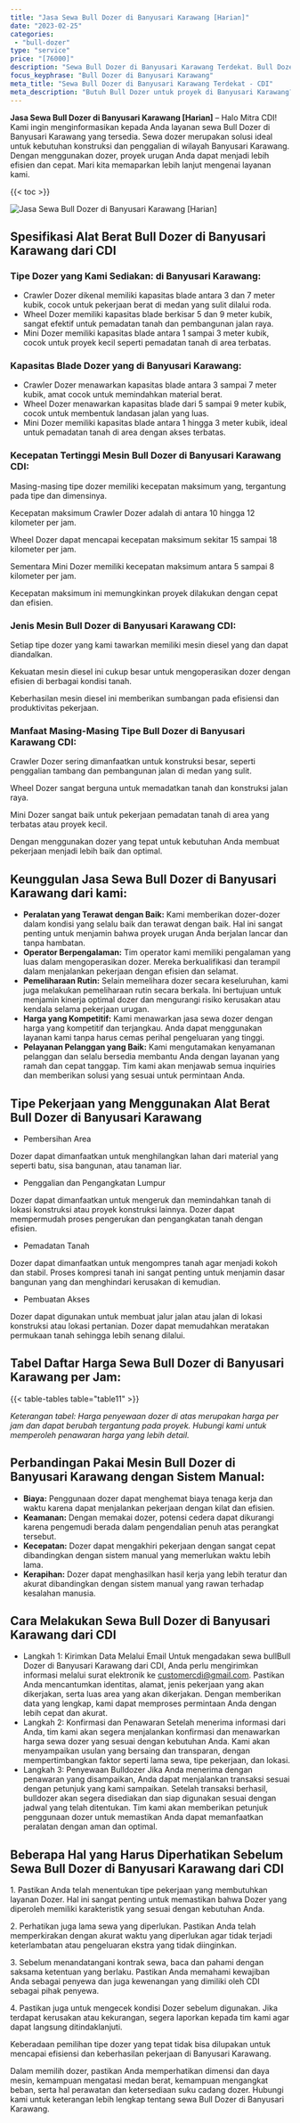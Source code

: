 ```yaml
---
title: "Jasa Sewa Bull Dozer di Banyusari Karawang [Harian]"
date: "2023-02-25"
categories:
 - "bull-dozer"
type: "service"
price: "[76000]"
description: "Sewa Bull Dozer di Banyusari Karawang Terdekat. Bull Dozer unggulan untuk kebutuhan proyek konstruksi dengan performa superior. Segera konsultasikan kebutuhan Anda."
focus_keyphrase: "Bull Dozer di Banyusari Karawang"
meta_title: "Sewa Bull Dozer di Banyusari Karawang Terdekat - CDI"
meta_description: "Butuh Bull Dozer untuk proyek di Banyusari Karawang? Layanan profesional kami siap melayani dengan solusi optimal. Segera hubungi kami."
---
```


**Jasa Sewa Bull Dozer di Banyusari Karawang [Harian]** – Halo Mitra CDI! Kami ingin menginformasikan kepada Anda layanan sewa Bull Dozer di Banyusari Karawang yang tersedia. Sewa dozer merupakan solusi ideal untuk kebutuhan konstruksi dan penggalian di wilayah Banyusari Karawang. Dengan menggunakan dozer, proyek urugan Anda dapat menjadi lebih efisien dan cepat. Mari kita memaparkan lebih lanjut mengenai layanan kami.

{{< toc >}}

![Jasa Sewa Bull Dozer di Banyusari Karawang [Harian]](/images/bull-dozer/bull-dozer-15.jpg)

## Spesifikasi Alat Berat Bull Dozer di Banyusari Karawang dari CDI

### Tipe Dozer yang Kami Sediakan: di Banyusari Karawang:

*   Crawler Dozer dikenal memiliki kapasitas blade antara 3 dan 7 meter kubik, cocok untuk pekerjaan berat di medan yang sulit dilalui roda.
*   Wheel Dozer memiliki kapasitas blade berkisar 5 dan 9 meter kubik, sangat efektif untuk pemadatan tanah dan pembangunan jalan raya.
*   Mini Dozer memiliki kapasitas blade antara 1 sampai 3 meter kubik, cocok untuk proyek kecil seperti pemadatan tanah di area terbatas.

### Kapasitas Blade Dozer yang di Banyusari Karawang:

*   Crawler Dozer menawarkan kapasitas blade antara 3 sampai 7 meter kubik, amat cocok untuk memindahkan material berat.
*   Wheel Dozer menawarkan kapasitas blade dari 5 sampai 9 meter kubik, cocok untuk membentuk landasan jalan yang luas.
*   Mini Dozer memiliki kapasitas blade antara 1 hingga 3 meter kubik, ideal untuk pemadatan tanah di area dengan akses terbatas.

### Kecepatan Tertinggi Mesin Bull Dozer di Banyusari Karawang CDI:

Masing-masing tipe dozer memiliki kecepatan maksimum yang, tergantung pada tipe dan dimensinya.

Kecepatan maksimum Crawler Dozer adalah di antara 10 hingga 12 kilometer per jam.

Wheel Dozer dapat mencapai kecepatan maksimum sekitar 15 sampai 18 kilometer per jam.

Sementara Mini Dozer memiliki kecepatan maksimum antara 5 sampai 8 kilometer per jam.

Kecepatan maksimum ini memungkinkan proyek dilakukan dengan cepat dan efisien.

### Jenis Mesin Bull Dozer di Banyusari Karawang CDI:

Setiap tipe dozer yang kami tawarkan memiliki mesin diesel yang dan dapat diandalkan.

Kekuatan mesin diesel ini cukup besar untuk mengoperasikan dozer dengan efisien di berbagai kondisi tanah.

Keberhasilan mesin diesel ini memberikan sumbangan pada efisiensi dan produktivitas pekerjaan.

### Manfaat Masing-Masing Tipe Bull Dozer di Banyusari Karawang CDI:

Crawler Dozer sering dimanfaatkan untuk konstruksi besar, seperti penggalian tambang dan pembangunan jalan di medan yang sulit.

Wheel Dozer sangat berguna untuk memadatkan tanah dan konstruksi jalan raya.

Mini Dozer sangat baik untuk pekerjaan pemadatan tanah di area yang terbatas atau proyek kecil.

Dengan menggunakan dozer yang tepat untuk kebutuhan Anda membuat pekerjaan menjadi lebih baik dan optimal.

## Keunggulan Jasa Sewa Bull Dozer di Banyusari Karawang dari kami:

*   **Peralatan yang Terawat dengan Baik:** Kami memberikan dozer-dozer dalam kondisi yang selalu baik dan terawat dengan baik. Hal ini sangat penting untuk menjamin bahwa proyek urugan Anda berjalan lancar dan tanpa hambatan.
*   **Operator Berpengalaman:** Tim operator kami memiliki pengalaman yang luas dalam mengoperasikan dozer. Mereka berkualifikasi dan terampil dalam menjalankan pekerjaan dengan efisien dan selamat.
*   **Pemeliharaan Rutin:** Selain memelihara dozer secara keseluruhan, kami juga melakukan pemeliharaan rutin secara berkala. Ini bertujuan untuk menjamin kinerja optimal dozer dan mengurangi risiko kerusakan atau kendala selama pekerjaan urugan.
*   **Harga yang Kompetitif:** Kami menawarkan jasa sewa dozer dengan harga yang kompetitif dan terjangkau. Anda dapat menggunakan layanan kami tanpa harus cemas perihal pengeluaran yang tinggi.
*   **Pelayanan Pelanggan yang Baik:** Kami mengutamakan kenyamanan pelanggan dan selalu bersedia membantu Anda dengan layanan yang ramah dan cepat tanggap. Tim kami akan menjawab semua inquiries dan memberikan solusi yang sesuai untuk permintaan Anda.

## Tipe Pekerjaan yang Menggunakan Alat Berat Bull Dozer di Banyusari Karawang

*   Pembersihan Area

Dozer dapat dimanfaatkan untuk menghilangkan lahan dari material yang seperti batu, sisa bangunan, atau tanaman liar.
*   Penggalian dan Pengangkatan Lumpur

Dozer dapat dimanfaatkan untuk mengeruk dan memindahkan tanah di lokasi konstruksi atau proyek konstruksi lainnya. Dozer dapat mempermudah proses pengerukan dan pengangkatan tanah dengan efisien.
*   Pemadatan Tanah

Dozer dapat dimanfaatkan untuk mengompres tanah agar menjadi kokoh dan stabil. Proses kompresi tanah ini sangat penting untuk menjamin dasar bangunan yang dan menghindari kerusakan di kemudian.
*   Pembuatan Akses

Dozer dapat digunakan untuk membuat jalur jalan atau jalan di lokasi konstruksi atau lokasi pertanian. Dozer dapat memudahkan meratakan permukaan tanah sehingga lebih senang dilalui.

## Tabel Daftar Harga Sewa Bull Dozer di Banyusari Karawang per Jam:

{{< table-tables table="table11" >}}

_Keterangan tabel: Harga penyewaan dozer di atas merupakan harga per jam dan dapat berubah tergantung pada proyek. Hubungi kami untuk memperoleh penawaran harga yang lebih detail._

## Perbandingan Pakai Mesin Bull Dozer di Banyusari Karawang dengan Sistem Manual:

*   **Biaya:** Penggunaan dozer dapat menghemat biaya tenaga kerja dan waktu karena dapat menjalankan pekerjaan dengan kilat dan efisien.
*   **Keamanan:** Dengan memakai dozer, potensi cedera dapat dikurangi karena pengemudi berada dalam pengendalian penuh atas perangkat tersebut.
*   **Kecepatan:** Dozer dapat mengakhiri pekerjaan dengan sangat cepat dibandingkan dengan sistem manual yang memerlukan waktu lebih lama.
*   **Kerapihan:** Dozer dapat menghasilkan hasil kerja yang lebih teratur dan akurat dibandingkan dengan sistem manual yang rawan terhadap kesalahan manusia.

## Cara Melakukan Sewa Bull Dozer di Banyusari Karawang dari CDI

*   Langkah 1: Kirimkan Data Melalui Email
Untuk mengadakan sewa bullBull Dozer di Banyusari Karawang dari CDI, Anda perlu mengirimkan informasi melalui surat elektronik ke customercdi@gmail.com. Pastikan Anda mencantumkan identitas, alamat, jenis pekerjaan yang akan dikerjakan, serta luas area yang akan dikerjakan. Dengan memberikan data yang lengkap, kami dapat memproses permintaan Anda dengan lebih cepat dan akurat.
*   Langkah 2: Konfirmasi dan Penawaran
Setelah menerima informasi dari Anda, tim kami akan segera menjalankan konfirmasi dan menawarkan harga sewa dozer yang sesuai dengan kebutuhan Anda. Kami akan menyampaikan usulan yang bersaing dan transparan, dengan mempertimbangkan faktor seperti lama sewa, tipe pekerjaan, dan lokasi.
*   Langkah 3: Penyewaan Bulldozer
Jika Anda menerima dengan penawaran yang disampaikan, Anda dapat menjalankan transaksi sesuai dengan petunjuk yang kami sampaikan. Setelah transaksi berhasil, bulldozer akan segera disediakan dan siap digunakan sesuai dengan jadwal yang telah ditentukan. Tim kami akan memberikan petunjuk penggunaan dozer untuk memastikan Anda dapat memanfaatkan peralatan dengan aman dan optimal.

## Beberapa Hal yang Harus Diperhatikan Sebelum Sewa Bull Dozer di Banyusari Karawang dari CDI

1\.  Pastikan Anda telah menentukan tipe pekerjaan yang membutuhkan layanan Dozer. Hal ini sangat penting untuk memastikan bahwa Dozer yang diperoleh memiliki karakteristik yang sesuai dengan kebutuhan Anda.

2\.  Perhatikan juga lama sewa yang diperlukan. Pastikan Anda telah memperkirakan dengan akurat waktu yang diperlukan agar tidak terjadi keterlambatan atau pengeluaran ekstra yang tidak diinginkan.

3\.  Sebelum menandatangani kontrak sewa, baca dan pahami dengan saksama ketentuan yang berlaku. Pastikan Anda memahami kewajiban Anda sebagai penyewa dan juga kewenangan yang dimiliki oleh CDI sebagai pihak penyewa.

4\.  Pastikan juga untuk mengecek kondisi Dozer sebelum digunakan. Jika terdapat kerusakan atau kekurangan, segera laporkan kepada tim kami agar dapat langsung ditindaklanjuti.

Keberadaan pemilihan tipe dozer yang tepat tidak bisa dilupakan untuk mencapai efisiensi dan keberhasilan pekerjaan di Banyusari Karawang.

Dalam memilih dozer, pastikan Anda memperhatikan dimensi dan daya mesin, kemampuan mengatasi medan berat, kemampuan mengangkat beban, serta hal perawatan dan ketersediaan suku cadang dozer. Hubungi kami untuk keterangan lebih lengkap tentang sewa Bull Dozer di Banyusari Karawang.